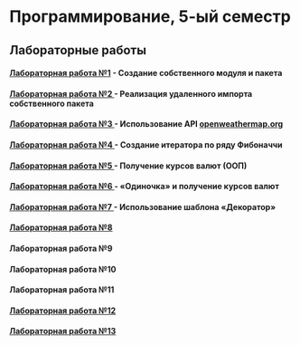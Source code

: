 # Программирование, 5-ый семестр
## Лабораторные работы
#### <a href = https://github.com/SArtemS/Lab5_1 target="_blank"> Лабораторная работа №1</a> - Создание собственного модуля и пакета

#### <a href = https://github.com/SArtemS/Lab5_2> Лабораторная работа №2 </a> - Реализация удаленного импорта собственного пакета

#### <a href = https://github.com/SArtemS/Lab5_3> Лабораторная работа №3 </a> - Использование API <a href = https://openweathermap.org> openweathermap.org</a>

#### <a href = https://github.com/SArtemS/Lab5_4> Лабораторная работа №4 </a> - Создание итератора по ряду Фибоначчи

#### <a href = https://github.com/SArtemS/Lab5_5> Лабораторная работа №5 </a> - Получение курсов валют (ООП)

#### <a href = https://github.com/SArtemS/Lab5_6> Лабораторная работа №6 </a> - «Одиночка» и получение курсов валют

#### <a href = https://github.com/SArtemS/Lab5_7> Лабораторная работа №7 </a> - Использование шаблона «Декоратор»

#### <a href = https://replit.com/@ArtemScherbinin/Lab58#main.py> Лабораторная работа №8 </a>

#### <a> Лабораторная работа №9 </a>

#### <a> Лабораторная работа №10 </a>

#### <a> Лабораторная работа №11 </a>

#### <a href = https://github.com/SArtemS/Lab5_12> Лабораторная работа №12 </a>

#### <a href = https://github.com/SArtemS/Lab5_13> Лабораторная работа №13 </a>

